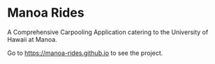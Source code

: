 # Manoa Rides
A Comprehensive Carpooling Application catering to the University of Hawaii at Manoa. 

Go to https://manoa-rides.github.io to see the project.
